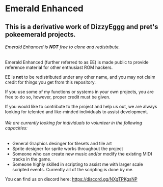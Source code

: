 # Emerald Enhanced


## This is a derivative work of DizzyEggg and pret's pokeemerald projects.



###### Emerald Enhanced is **NOT** free to clone and redistribute. 

Emerald Enhanced (further referred to as EE) is made public to provide reference
material for other enthusiast ROM hackers.

EE is **not** to be redistributed under any other name, 
and you may not claim credit for things you get from this repository.

If you use some of my functions or systems in your own projects, you are 
free to do so, however, proper credit must be given.

If you would like to contribute to the project and help us out, we are
always looking for telented and like-minded individuals to assist development.

###### We are currently looking for individuals to volunteer in the following capacities:
* General Graphics desinger for tilesets and tile art
* Sprite designer for sprite works throughout the project
* Someone who can create new music and/or modify the existing MIDI tracks in the game.
* Someone highly skilled in scripting to assist me with larger scale scripted events. Currently all of the scripting is done by me.

You can find us on discord here:
https://discord.gg/NXgTPKgsNP
